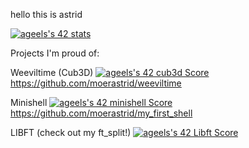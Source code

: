 hello
 this is astrid


[![ageels's 42 stats](https://badge42.vercel.app/api/v2/clh6h173m003508mi5v0y08x1/stats?cursusId=21&coalitionId=59)](https://github.com/JaeSeoKim/badge42)

Projects I'm proud of:

Weeviltime (Cub3D)
[![ageels's 42 cub3d Score](https://badge42.vercel.app/api/v2/clh6h173m003508mi5v0y08x1/project/2914503)](https://github.com/JaeSeoKim/badge42)
https://github.com/moerastrid/weeviltime

Minishell
[![ageels's 42 minishell Score](https://badge42.vercel.app/api/v2/clh6h173m003508mi5v0y08x1/project/2805183)](https://github.com/JaeSeoKim/badge42)
https://github.com/moerastrid/my_first_shell

LIBFT (check out my ft_split!)
[![ageels's 42 Libft Score](https://badge42.vercel.app/api/v2/clh6h173m003508mi5v0y08x1/project/2365223)](https://github.com/JaeSeoKim/badge42)

